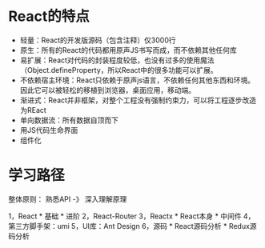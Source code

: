 # React的特点

* 轻量：React的开发版源码（包含注释）仅3000行
* 原生：所有的React的代码都用原声JS书写而成，而不依赖其他任何库
* 易扩展：React对代码的封装程度较低，也没有过多的使用魔法（Object.defineProperty，所以React中的很多功能可以扩展。
* 不依赖宿主环境：React只依赖于原声js语言，不依赖任何其他东西和环境。因此它可以被轻松的移植到浏览器，桌面应用，移动端。
* 渐进式：React并非框架，对整个工程没有强制约束力，可以将工程逐步改造为REact
* 单向数据流：所有数据自顶而下
* 用JS代码生命界面
* 组件化

# 学习路径
整体原则： 熟悉API -》 深入理解原理

1，React
    * 基础
    * 进阶
2，React-Router
3，Reactx
    * React本身
    * 中间件
4，第三方脚手架：umi
5，UI库：Ant Design
6，源码
    * React源码分析
    * Redux源码分析